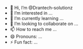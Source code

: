 - 👋 Hi, I’m @Drantech-solutionz
- 👀 I’m interested in ...
- 🌱 I’m currently learning ...
- 💞️ I’m looking to collaborate on ...
- 📫 How to reach me ...
- 😄 Pronouns: ...
- ⚡ Fun fact: ...

<!---
Drantech-solutionz/Drantech-solutionz is a ✨ special ✨ repository because its `README.md` (this file) appears on your GitHub profile.
You can click the Preview link to take a look at your changes.
--->
